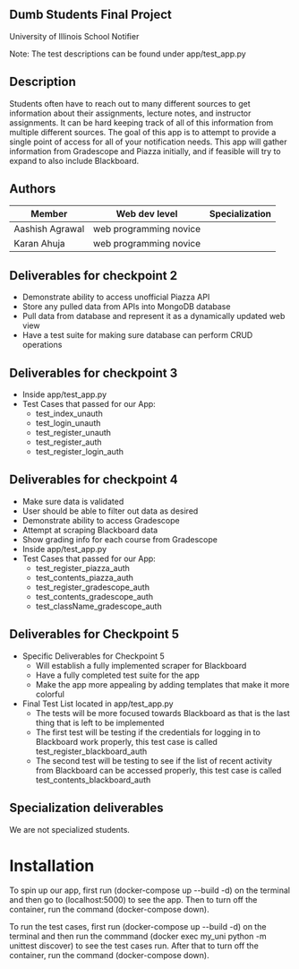 ## Dumb Students Final Project

University of Illinois School Notifier

Note: The test descriptions can be found under app/test_app.py

## Description

Students often have to reach out to many different sources to get information about their assignments,
lecture notes, and instructor assignments. It can be hard keeping track of all of this information from
multiple different sources. The goal of this app is to attempt to provide a single point of access
for all of your notification needs. This app will gather information from Gradescope and Piazza initially,
and if feasible will try to expand to also include Blackboard. <br />

## Authors

| Member | Web dev level | Specialization |
| --- | --- | --- |
| Aashish Agrawal | web programming novice | |
| Karan Ahuja | web programming novice | |

## Deliverables for checkpoint 2

- Demonstrate ability to access unofficial Piazza API
- Store any pulled data from APIs into MongoDB database
- Pull data from database and represent it as a dynamically updated web view
- Have a test suite for making sure database can perform CRUD operations

## Deliverables for checkpoint 3
- Inside app/test_app.py
- Test Cases that passed for our App:
  - test_index_unauth
  - test_login_unauth
  - test_register_unauth
  - test_register_auth
  - test_register_login_auth

## Deliverables for checkpoint 4

- Make sure data is validated
- User should be able to filter out data as desired
- Demonstrate ability to access Gradescope
- Attempt at scraping Blackboard data
- Show grading info for each course from Gradescope
- Inside app/test_app.py
- Test Cases that passed for our App:
   - test_register_piazza_auth
   - test_contents_piazza_auth
   - test_register_gradescope_auth
   - test_contents_gradescope_auth
   - test_className_gradescope_auth

## Deliverables for Checkpoint 5
- Specific Deliverables for Checkpoint 5
  - Will establish a fully implemented scraper for Blackboard
  - Have a fully completed test suite for the app
  - Make the app more appealing by adding templates that make it more colorful
- Final Test List located in app/test_app.py
  - The tests will be more focused towards Blackboard as that is the last thing that is left to be implemented
  - The first test will be testing if the credentials for logging in to Blackboard work properly, this test case is called     test_register_blackboard_auth
  - The second test will be testing to see if the list of recent activity from Blackboard can be accessed properly, this test case is called test_contents_blackboard_auth

## Specialization deliverables

We are not specialized students.

# Installation

To spin up our app, first run (docker-compose up --build -d) on the terminal and then go to (localhost:5000) to see the app.
Then to turn off the container, run the command (docker-compose down).

To run the test cases, first run (docker-compose up --build -d) on the terminal and then run the commmand (docker exec my_uni python -m unittest discover) to see the test cases run. After that to turn off the container, run the command 
(docker-compose down).
